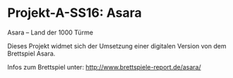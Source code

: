 # Projekt-A-SS16: Asara

Asara – Land der 1000 Türme

Dieses Projekt widmet sich der Umsetzung einer
digitalen Version von dem Brettspiel Asara.

Infos zum Brettspiel unter:
http://www.brettspiele-report.de/asara/

